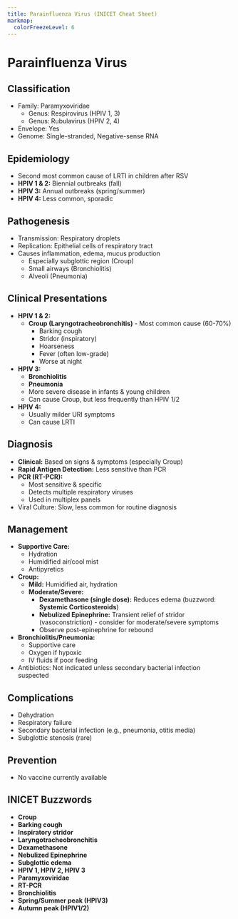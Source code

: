 ```yaml
---
title: Parainfluenza Virus (INICET Cheat Sheet)
markmap:
  colorFreezeLevel: 6
---
```


# Parainfluenza Virus

## Classification
- Family: Paramyxoviridae
  - Genus: Respirovirus (HPIV 1, 3)
  - Genus: Rubulavirus (HPIV 2, 4)
- Envelope: Yes
- Genome: Single-stranded, Negative-sense RNA

## Epidemiology
- Second most common cause of LRTI in children after RSV
- **HPIV 1 & 2:** Biennial outbreaks (fall)
- **HPIV 3:** Annual outbreaks (spring/summer)
- **HPIV 4:** Less common, sporadic

## Pathogenesis
- Transmission: Respiratory droplets
- Replication: Epithelial cells of respiratory tract
- Causes inflammation, edema, mucus production
  - Especially subglottic region (Croup)
  - Small airways (Bronchiolitis)
  - Alveoli (Pneumonia)

## Clinical Presentations
- **HPIV 1 & 2:**
  - **Croup (Laryngotracheobronchitis)** - Most common cause (60-70%)
    - Barking cough
    - Stridor (inspiratory)
    - Hoarseness
    - Fever (often low-grade)
    - Worse at night
- **HPIV 3:**
  - **Bronchiolitis**
  - **Pneumonia**
  - More severe disease in infants & young children
  - Can cause Croup, but less frequently than HPIV 1/2
- **HPIV 4:**
  - Usually milder URI symptoms
  - Can cause LRTI

## Diagnosis
- **Clinical:** Based on signs & symptoms (especially Croup)
- **Rapid Antigen Detection:** Less sensitive than PCR
- **PCR (RT-PCR):**
  - Most sensitive & specific
  - Detects multiple respiratory viruses
  - Used in multiplex panels
- Viral Culture: Slow, less common for routine diagnosis

## Management
- **Supportive Care:**
  - Hydration
  - Humidified air/cool mist
  - Antipyretics
- **Croup:**
  - **Mild:** Humidified air, hydration
  - **Moderate/Severe:**
    - **Dexamethasone (single dose):** Reduces edema (buzzword: **Systemic Corticosteroids**)
    - **Nebulized Epinephrine:** Transient relief of stridor (vasoconstriction) - consider for moderate/severe symptoms
    - Observe post-epinephrine for rebound
- **Bronchiolitis/Pneumonia:**
  - Supportive care
  - Oxygen if hypoxic
  - IV fluids if poor feeding
- Antibiotics: Not indicated unless secondary bacterial infection suspected

## Complications
- Dehydration
- Respiratory failure
- Secondary bacterial infection (e.g., pneumonia, otitis media)
- Subglottic stenosis (rare)

## Prevention
- No vaccine currently available

## INICET Buzzwords
- **Croup**
- **Barking cough**
- **Inspiratory stridor**
- **Laryngotracheobronchitis**
- **Dexamethasone**
- **Nebulized Epinephrine**
- **Subglottic edema**
- **HPIV 1, HPIV 2, HPIV 3**
- **Paramyxoviridae**
- **RT-PCR**
- **Bronchiolitis**
- **Spring/Summer peak (HPIV3)**
- **Autumn peak (HPIV1/2)**


